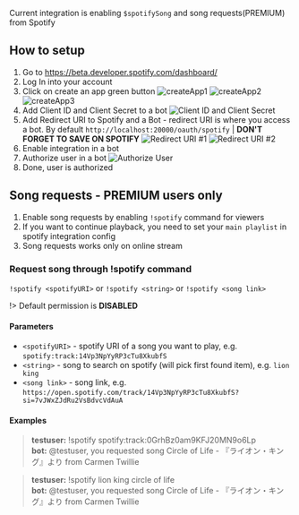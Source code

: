 Current integration is enabling `$spotifySong` and song requests(PREMIUM) from Spotify

## How to setup

1. Go to https://beta.developer.spotify.com/dashboard/
2. Log In into your account
3. Click on create an app green button
   ![createApp1](https://drive.google.com/uc?id=1WbR_RqRETTaie-zZoC2X-AgQYYMM96ly)
   ![createApp2](https://drive.google.com/uc?id=1mDZQPWRnYsgwy24r28_Co412SCyLBsAL)
   ![createApp3](https://drive.google.com/uc?id=1sl2gbLEOKAYHO8zr3toQEByrPbGjhtrw)
4. Add Client ID and Client Secret to a bot
   ![Client ID and Client Secret](https://drive.google.com/uc?id=1Ro3zLLn2BuzD7zACllR9EHKQPvkKcbTR)
5. Add Redirect URI to Spotify and a Bot - redirect URI is where you access a bot.
   By default `http://localhost:20000/oauth/spotify` | **DON'T FORGET TO SAVE ON SPOTIFY**
   ![Redirect URI #1](https://drive.google.com/uc?id=1JZ-z48F1g85hEqWvRZYfg54-QP8tIitl)
   ![Redirect URI #2](https://drive.google.com/uc?id=1-4fzHmhc6Wzc9c0ez8vTEVWe0DcniWWl)
6. Enable integration in a bot
7. Authorize user in a bot
   ![Authorize User](https://drive.google.com/uc?id=1c7O85ZxLfCMdFuUYyn7LzYKtVeA6S_av)
8. Done, user is authorized

## Song requests - PREMIUM users only

1. Enable song requests by enabling `!spotify` command for viewers
2. If you want to continue playback, you need to set your `main playlist` in
   spotify integration config
3. Song requests works only on online stream

### Request song through !spotify command

`!spotify <spotifyURI>` or `!spotify <string>` or `!spotify <song link>`

!> Default permission is **DISABLED**

#### Parameters

- `<spotifyURI>` -  spotify URI of a song you want to play, e.g. `spotify:track:14Vp3NpYyRP3cTu8XkubfS`
- `<string>` - song to search on spotify (will pick first found item), e.g.
  `lion king`
- `<song link>` - song link, e.g.
  `https://open.spotify.com/track/14Vp3NpYyRP3cTu8XkubfS?si=7vJWxZJdRu2VsBdvcVdAuA`

#### Examples

<blockquote>
  <strong>testuser:</strong> !spotify spotify:track:0GrhBz0am9KFJ20MN9o6Lp <br>
  <strong>bot:</strong> @testuser, you requested song
  Circle of Life - 『ライオン・キング』より from Carmen Twillie
</blockquote>

<blockquote>
  <strong>testuser:</strong> !spotify lion king circle of life <br>
  <strong>bot:</strong> @testuser, you requested song
  Circle of Life - 『ライオン・キング』より from Carmen Twillie
</blockquote>
